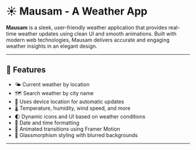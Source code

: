 # ☀️ Mausam - A Weather App

**Mausam** is a sleek, user-friendly weather application that provides real-time weather updates using clean UI and smooth animations. Built with modern web technologies, Mausam delivers accurate and engaging weather insights in an elegant design.

---

## 📱 Features

- 🌤️ Current weather by location
- 🗺️ Search weather by city name
- 📍 Uses device location for automatic updates
- 🌡️ Temperature, humidity, wind speed, and more
- 🌓 Dynamic icons and UI based on weather conditions
- 📅 Date and time formatting
- 💨 Animated transitions using Framer Motion
- 🎨 Glassmorphism styling with blurred backgrounds

---
